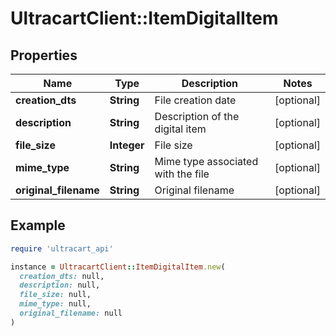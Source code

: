 # UltracartClient::ItemDigitalItem

## Properties

| Name | Type | Description | Notes |
| ---- | ---- | ----------- | ----- |
| **creation_dts** | **String** | File creation date | [optional] |
| **description** | **String** | Description of the digital item | [optional] |
| **file_size** | **Integer** | File size | [optional] |
| **mime_type** | **String** | Mime type associated with the file | [optional] |
| **original_filename** | **String** | Original filename | [optional] |

## Example

```ruby
require 'ultracart_api'

instance = UltracartClient::ItemDigitalItem.new(
  creation_dts: null,
  description: null,
  file_size: null,
  mime_type: null,
  original_filename: null
)
```

